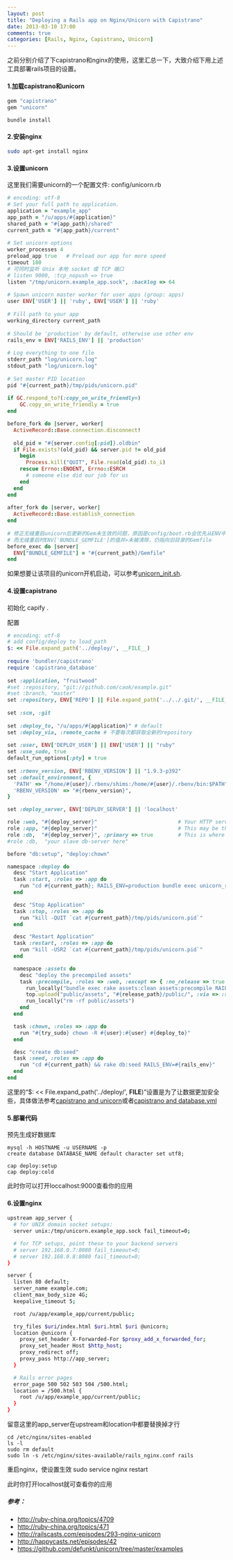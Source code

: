 ```yaml
---
layout: post
title: "Deploying a Rails app on Nginx/Unicorn with Capistrano"
date: 2013-03-10 17:00
comments: true
categories: [Rails, Nginx, Capistrano, Unicorn]
---
```


之前分别介绍了下capistrano和nginx的使用，这里汇总一下，大致介绍下用上述工具部署rails项目的设置。
<!-- more -->

#### 1.加载capistrano和unicorn
```ruby Gemfile
gem "capistrano"
gem "unicorn"
```
    bundle install

#### 2.安装nginx
```sh
sudo apt-get install nginx
```

#### 3.设置unicorn
这里我们需要unicorn的一个配置文件: config/unicorn.rb
```ruby config/unicorn.rb
# encoding: utf-8
# Set your full path to application.
application = "example_app"
app_path = "/u/apps/#{application}"
shared_path = "#{app_path}/shared"
current_path = "#{app_path}/current"
 
# Set unicorn options
worker_processes 4
preload_app true   # Preload our app for more speed
timeout 180
# 可同时监听 Unix 本地 socket 或 TCP 端口
# listen 9000, :tcp_nopush => true
listen "/tmp/unicorn.example_app.sock", :backlog => 64
 
# Spawn unicorn master worker for user apps (group: apps)
user ENV['USER'] || 'ruby', ENV['USER'] || 'ruby'
 
# Fill path to your app
working_directory current_path
 
# Should be 'production' by default, otherwise use other env 
rails_env = ENV['RAILS_ENV'] || 'production'
 
# Log everything to one file
stderr_path "log/unicorn.log"
stdout_path "log/unicorn.log"
 
# Set master PID location
pid "#{current_path}/tmp/pids/unicorn.pid"
 
if GC.respond_to?(:copy_on_write_friendly=)
    GC.copy_on_write_friendly = true
end

before_fork do |server, worker|
  ActiveRecord::Base.connection.disconnect!
 
  old_pid = "#{server.config[:pid]}.oldbin"
  if File.exists?(old_pid) && server.pid != old_pid
    begin
      Process.kill("QUIT", File.read(old_pid).to_i)
    rescue Errno::ENOENT, Errno::ESRCH
      # someone else did our job for us
    end
  end
end
 
after_fork do |server, worker|
  ActiveRecord::Base.establish_connection
end
 
# 修正无缝重启unicorn后更新的Gem未生效的问题，原因是config/boot.rb会优先从ENV中获取BUNDLE_GEMFILE，
# 而无缝重启时ENV['BUNDLE_GEMFILE']的值并>未被清除，仍指向旧目录的Gemfile
before_exec do |server|
  ENV["BUNDLE_GEMFILE"] = "#{current_path}/Gemfile"
end
```
如果想要让该项目的unicorn开机启动，可以参考[unicorn_init.sh](https://gist.github.com/happypeter/3977557).

#### 4.设置capistrano
初始化
    capify .

配置
```ruby config/deploy.rb
# encoding: utf-8
# add config/deploy to load_path
$: << File.expand_path('../deploy/', __FILE__)
 
require 'bundler/capistrano'
require 'capistrano_database'
 
set :application, "fruitwood"
#set :repository, "git://github.com/caok/example.git"
#set :branch, "master"
set :repository, ENV['REPO'] || File.expand_path('../../.git/', __FILE__)
 
set :scm, :git
 
set :deploy_to, "/u/apps/#{application}" # default
set :deploy_via, :remote_cache # 不要每次都获取全新的repository
 
set :user, ENV['DEPLOY_USER'] || ENV['USER'] || "ruby"
set :use_sudo, true
default_run_options[:pty] = true
 
set :rbenv_version, ENV['RBENV_VERSION'] || "1.9.3-p392"
set :default_environment, {
  'PATH' => "/home/#{user}/.rbenv/shims:/home/#{user}/.rbenv/bin:$PATH",
  'RBENV_VERSION' => "#{rbenv_version}",
}

set :deploy_server, ENV['DEPLOY_SERVER'] || 'localhost'

role :web, "#{deploy_server}"                          # Your HTTP server, Apache/etc
role :app, "#{deploy_server}"                          # This may be the same as your `Web` server
role :db,  "#{deploy_server}", :primary => true        # This is where Rails migrations will run
#role :db,  "your slave db-server here"

before "db:setup", "deploy:chown"

namespace :deploy do
  desc "Start Application"
  task :start, :roles => :app do
    run "cd #{current_path}; RAILS_ENV=production bundle exec unicorn_rails -c config/unicorn.rb -D"
  end

  desc "Stop Application"
  task :stop, :roles => :app do
    run "kill -QUIT `cat #{current_path}/tmp/pids/unicorn.pid`"
  end

  desc "Restart Application"
  task :restart, :roles => :app do
    run "kill -USR2 `cat #{current_path}/tmp/pids/unicorn.pid`"
  end

  namespace :assets do
    desc "deploy the precompiled assets"
    task :precompile, :roles => :web, :except => { :no_release => true } do
      run_locally("bundle exec rake assets:clean assets:precompile RAILS_ENV=#{rails_env} #{asset_env}")
      top.upload("public/assets", "#{release_path}/public/", :via => :scp, :recursive => true)
      run_locally("rm -rf public/assets")
    end
  end

  task :chown, :roles => :app do
    run "#{try_sudo} chown -R #{user}:#{user} #{deploy_to}"
  end

  desc "create db:seed"
  task :seed, :roles => :app do
    run "cd #{current_path} && rake db:seed RAILS_ENV=#{rails_env}"
  end
end
```
这里的“$: << File.expand_path('../deploy/', __FILE__)”设置是为了让数据更加安全些，具体做法参考[capistrano and unicorn](http://caok1231.com/blog/2013/02/28/capistrano-and-unicorn/)或者[capistrano and database.yml](http://www.simonecarletti.com/blog/2009/06/capistrano-and-database-yml/)

#### 5.部署代码
预先生成好数据库
```
mysql -h HOSTNAME -u USERNAME -p
create database DATABASE_NAME default character set utf8;
```
```
cap deploy:setup
cap deploy:cold
```
此时你可以打开loccalhost:9000查看你的应用

#### 6.设置nginx
```sh /etc/nginx/sites-available/rails_nginx.conf
upstream app_server {
  # for UNIX domain socket setups:
  server unix:/tmp/unicorn.example_app.sock fail_timeout=0;

  # for TCP setups, point these to your backend servers
  # server 192.168.0.7:8080 fail_timeout=0;
  # server 192.168.0.8:8080 fail_timeout=0;
}

server {
  listen 80 default;
  server_name example.com;
  client_max_body_size 4G;
  keepalive_timeout 5;

  root /u/app/example_app/current/public;

  try_files $uri/index.html $uri.html $uri @unicorn;
  location @unicorn {
    proxy_set_header X-Forwarded-For $proxy_add_x_forwarded_for;
    proxy_set_header Host $http_host;
    proxy_redirect off;
    proxy_pass http://app_server;
  }

  # Rails error pages
  error_page 500 502 503 504 /500.html;
  location = /500.html {
    root /u/app/example_app/current/public;
  }
}
```
留意这里的app_server在upstream和location中都要替换掉才行
```
cd /etc/nginx/sites-enabled
ls -l
sudo rm default
sudo ln -s /etc/nginx/sites-available/rails_nginx.conf rails
```
重启nginx，使设置生效
    sudo service nginx restart

此时你打开localhost就可查看你的应用

##### 参考：
* http://ruby-china.org/topics/4709
* http://ruby-china.org/topics/471
* http://railscasts.com/episodes/293-nginx-unicorn
* http://happycasts.net/episodes/42
* https://github.com/defunkt/unicorn/tree/master/examples
